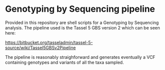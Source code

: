 # Genotyping by Sequencing pipeline

Provided in this repository are shell scripts for a Genotyping by Sequencing analysis. The pipeline used is the Tassel 5 GBS version 2 which can be seen here:

https://bitbucket.org/tasseladmin/tassel-5-source/wiki/Tassel5GBSv2Pipeline

The pipeline is reasonably straighforward and generates eventually a VCF containing genotypes and variants of all the taxa sampled.
